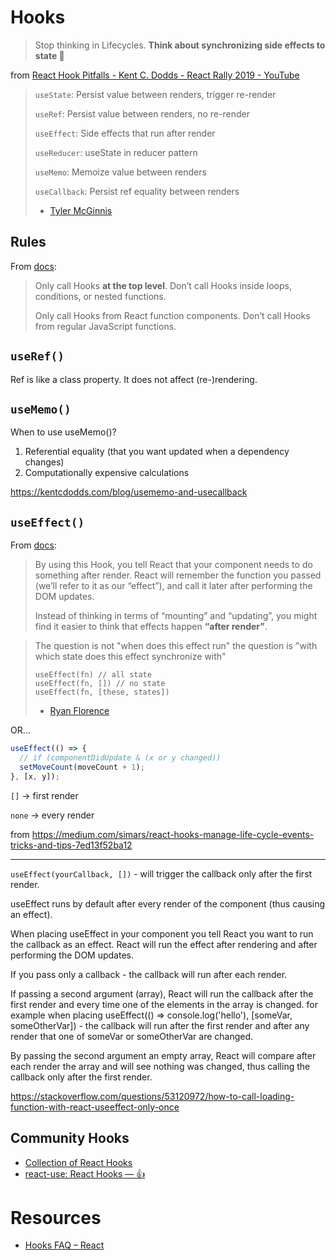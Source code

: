 # Hooks

> Stop thinking in Lifecycles. **Think about synchronizing side effects to state 🔄**

from [React Hook Pitfalls \- Kent C\. Dodds \- React Rally 2019 \- YouTube](https://www.youtube.com/watch?v=VIRcX2X7EUk&t=517s)

> `useState`: Persist value between renders, trigger re-render
>
> `useRef`: Persist value between renders, no re-render
>
> `useEffect`: Side effects that run after render
>
> `useReducer`: useState in reducer pattern
>
> `useMemo`: Memoize value between renders
>
> `useCallback`: Persist ref equality between renders
>
> - [Tyler McGinnis](https://twitter.com/tylermcginnis/status/1169667360795459584)

## Rules

From [docs](https://reactjs.org/docs/hooks-overview.html#rules-of-hooks):

> Only call Hooks **at the top level**. Don’t call Hooks inside loops, conditions, or nested functions.
>
> Only call Hooks from React function components. Don’t call Hooks from regular JavaScript functions.

## `useRef()`

Ref is like a class property. It does not affect (re-)rendering.

## `useMemo()`

When to use useMemo()?

1. Referential equality (that you want updated when a dependency changes)
2. Computationally expensive calculations

https://kentcdodds.com/blog/usememo-and-usecallback

## `useEffect()`

From [docs](https://reactjs.org/docs/hooks-effect.html):

> By using this Hook, you tell React that your component needs to do something after render. React will remember the function you passed (we’ll refer to it as our “effect”), and call it later after performing the DOM updates.
>
> Instead of thinking in terms of “mounting” and “updating”, you might find it easier to think that effects happen **“after render”**.

> The question is not "when does this effect run" the question is "with which
> state does this effect synchronize with"
>
> ```
> useEffect(fn) // all state
> useEffect(fn, []) // no state
> useEffect(fn, [these, states])
> ```
>
> - [Ryan Florence](https://twitter.com/ryanflorence/status/1125041041063665666)

OR...

```js
useEffect(() => {
  // if (componentDidUpdate & (x or y changed))
  setMoveCount(moveCount + 1);
}, [x, y]);
```

`[]` -> first render

`none` -> every render

from https://medium.com/simars/react-hooks-manage-life-cycle-events-tricks-and-tips-7ed13f52ba12

---

`useEffect(yourCallback, [])` - will trigger the callback only after the first render.

useEffect runs by default after every render of the component (thus causing an effect).

When placing useEffect in your component you tell React you want to run the callback as an effect. React will run the effect after rendering and after performing the DOM updates.

If you pass only a callback - the callback will run after each render.

If passing a second argument (array), React will run the callback after the first render and every time one of the elements in the array is changed. for example when placing useEffect(() => console.log('hello'), [someVar, someOtherVar]) - the callback will run after the first render and after any render that one of someVar or someOtherVar are changed.

By passing the second argument an empty array, React will compare after each render the array and will see nothing was changed, thus calling the callback only after the first render.

https://stackoverflow.com/questions/53120972/how-to-call-loading-function-with-react-useeffect-only-once

## Community Hooks

- [Collection of React Hooks](https://nikgraf.github.io/react-hooks/)
- [react\-use: React Hooks — 👍](https://github.com/streamich/react-use)

# Resources

- [Hooks FAQ – React](https://reactjs.org/docs/hooks-faq.html?no-cache=1)
